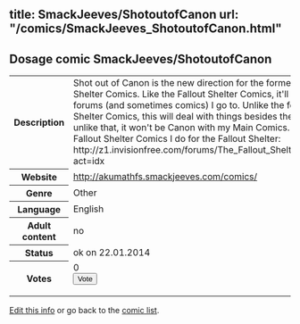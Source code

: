 title: SmackJeeves/ShotoutofCanon
url: "/comics/SmackJeeves_ShotoutofCanon.html"
---
Dosage comic SmackJeeves/ShotoutofCanon
-----------------------------------------

<p id="msg"></p>
<script type="text/javascript">
if (window.location.search === '?edit_info_mail=sent_ok') {
  var elem = document.getElementById("msg");
  elem.innerHTML = 'Edited information sucessfully sent for review, which is usually done daily. Thanks!';
  elem.className = 'ok';
}
</script>
<table class="comicinfo">
<tr>
<th>Description</th><td>Shot out of Canon is the new direction for the former Fallout Shelter Comics. Like the Fallout Shelter Comics, it'll be about the forums (and sometimes comics) I go to. Unlike the former Fallout Shelter Comics, this will deal with things besides there. And unlike that, it won't be Canon with my Main Comics. Formerly: My Fallout Shelter Comics I do for the Fallout Shelter: http://z1.invisionfree.com/forums/The_Fallout_Shelter/index.php?act=idx</td>
</tr>
<tr>
<th>Website</th><td><a href="http://akumathfs.smackjeeves.com/comics/">http://akumathfs.smackjeeves.com/comics/</a></td>
</tr>
<tr>
<th>Genre</th><td>Other</td>
</tr>
<tr>
<th>Language</th><td>English</td>
</tr>
<tr>
<th>Adult content</th><td>no</td>
</tr>
<tr>
<th>Status</th><td>ok on 22.01.2014</td>
</tr>
<tr>
<th>Votes</th><td>0
<form action="http://gaecounter.appspot.com/count/" method="POST">
<input name="name" type="hidden" value="SmackJeeves_ShotoutofCanon"/>
<input name="uid" type="hidden" id="voteuid" value=""/>
<input type="submit" value="Vote"/>
</form>
</td>
</tr>
</table>
<script type="text/javascript">
var ua = navigator.userAgent;
document.getElementById("voteuid").value = ua.replace(/[^a-zA-Z0-9\._:]/g , "_");;
</script>

[Edit this info](SmackJeeves_ShotoutofCanon_edit.html) or go back to the [comic list](../comic-index.html).
